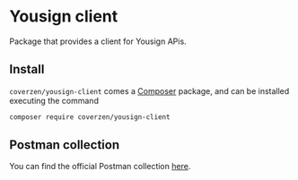 # Yousign client

Package that provides a client for Yousign APis.

## Install

`coverzen/yousign-client` comes a [Composer](https://getcomposer.org/) package, and can be installed executing the
command

```bash
composer require coverzen/yousign-client
```

## Postman collection

You can find the official Postman collection [here](https://app.getpostman.com/run-collection/14441723-8366a6fc-21b3-47df-b62c-4f14ac7f0907?action=collection%2Ffork&collection-url=entityId%3D14441723-8366a6fc-21b3-47df-b62c-4f14ac7f0907%26entityType%3Dcollection%26workspaceId%3D6822ec75-8a77-47dc-9065-5faae69db230).

